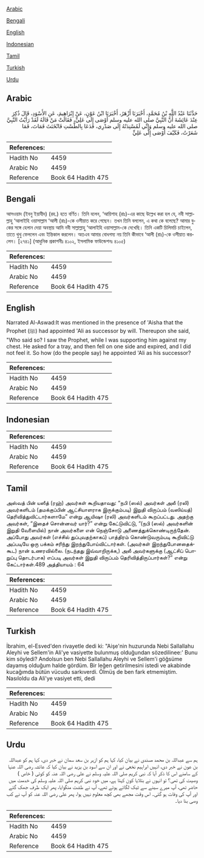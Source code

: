 [Arabic](#arabic)

[Bengali](#bengali)

[English](#english)

[Indonesian](#indonesian)

[Tamil](#tamil)

[Turkish](#turkish)

[Urdu](#urdu)

## Arabic


<div dir="rtl" lang="ar" style={{fontSize:'larger',backgroundColor:'#f8f9fa',padding:20}}>
حَدَّثَنَا عَبْدُ اللَّهِ بْنُ مُحَمَّدٍ، أَخْبَرَنَا أَزْهَرُ، أَخْبَرَنَا ابْنُ عَوْنٍ، عَنْ إِبْرَاهِيمَ، عَنِ الأَسْوَدِ، قَالَ ذُكِرَ عِنْدَ عَائِشَةَ أَنَّ النَّبِيَّ صلى الله عليه وسلم أَوْصَى إِلَى عَلِيٍّ، فَقَالَتْ مَنْ قَالَهُ لَقَدْ رَأَيْتُ النَّبِيَّ صلى الله عليه وسلم وَإِنِّي لَمُسْنِدَتُهُ إِلَى صَدْرِي، فَدَعَا بِالطَّسْتِ فَانْخَنَثَ فَمَاتَ، فَمَا شَعَرْتُ، فَكَيْفَ أَوْصَى إِلَى عَلِيٍّ
</div>
<div style={{backgroundColor:'#f8f9fa',padding:20, marginBottom: 10}}><table> <thead> <tr> <th>References:</th> <th></th> </tr> </thead> <tbody><tr><td>Hadith No</td><td>4459</td></tr><tr><td>Arabic No</td><td>4459</td></tr><tr><td>Reference</td><td>Book 64 Hadith 475</td></tr></tbody></table></div>

## Bengali


<div dir="ltr" lang="bn" style={{fontSize:'larger',backgroundColor:'#f8f9fa',padding:20}}>
আসওয়াদ (ইবনু ইয়াযীদ) (রহ.) হতে বর্ণিত। তিনি বলেন, ‘আয়িশাহ (রাঃ)-এর কাছে উল্লেখ করা হল যে, নবী সাল্লাল্লাহু ‘আলাইহি ওয়াসাল্লাম ‘আলী (রাঃ)-কে ওসীয়াত করে গেছেন। তখন তিনি বললেন, এ কথা কে বলেছে? আমার বুকের সঙ্গে হেলান দেয়া অবস্থায় আমি নবী সাল্লাল্লাহু ‘আলাইহি ওয়াসাল্লাম-কে দেখেছি। তিনি একটি চিলিমচি চাইলেন, তাতে থুথু ফেললেন এবং ইন্তিকাল করলেন। অতএব আমার বোধগম্য নয় তিনি কীভাবে ‘আলী (রাঃ)-কে ওসীয়াত করলেন। [২৭৪১] (আধুনিক প্রকাশনীঃ ৪১০২, ইসলামিক ফাউন্ডেশনঃ ৪১০৫)
</div>
<div style={{backgroundColor:'#f8f9fa',padding:20, marginBottom: 10}}><table> <thead> <tr> <th>References:</th> <th></th> </tr> </thead> <tbody><tr><td>Hadith No</td><td>4459</td></tr><tr><td>Arabic No</td><td>4459</td></tr><tr><td>Reference</td><td>Book 64 Hadith 475</td></tr></tbody></table></div>

## English


<div dir="ltr" lang="en" style={{fontSize:'larger',backgroundColor:'#f8f9fa',padding:20}}>
Narrated Al-Aswad:It was mentioned in the presence of 'Aisha that the Prophet (ﷺ) had appointed 'Ali as successor by will. Thereupon she said, "Who said so? I saw the Prophet, while I was supporting him against my chest. He asked for a tray, and then fell on one side and expired, and I did not feel it. So how (do the people say) he appointed 'Ali as his successor?
</div>
<div style={{backgroundColor:'#f8f9fa',padding:20, marginBottom: 10}}><table> <thead> <tr> <th>References:</th> <th></th> </tr> </thead> <tbody><tr><td>Hadith No</td><td>4459</td></tr><tr><td>Arabic No</td><td>4459</td></tr><tr><td>Reference</td><td>Book 64 Hadith 475</td></tr></tbody></table></div>

## Indonesian


<div dir="ltr" lang="id" style={{fontSize:'larger',backgroundColor:'#f8f9fa',padding:20}}>

</div>
<div style={{backgroundColor:'#f8f9fa',padding:20, marginBottom: 10}}><table> <thead> <tr> <th>References:</th> <th></th> </tr> </thead> <tbody><tr><td>Hadith No</td><td>4459</td></tr><tr><td>Arabic No</td><td>4459</td></tr><tr><td>Reference</td><td>Book 64 Hadith 475</td></tr></tbody></table></div>

## Tamil


<div dir="ltr" lang="ta" style={{fontSize:'larger',backgroundColor:'#f8f9fa',padding:20}}>
அஸ்வத் பின் யஸீத் (ரஹ்) அவர்கள் கூறியதாவது: “நபி (ஸல்) அவர்கள் அலீ (ரலி) அவர்களிடம் (தமக்குப்பின் ஆட்சியாளராக இருக்கும்படி) இறுதி விருப்பம் (வஸிய்யத்) தெரிவித்துவிட்டார்களாமே” என்று ஆயிஷா (ரலி) அவர்களிடம் கூறப்பட்டது. அதற்கு அவர்கள், “இதைச் சொன்னவர் யார்?” என்று கேட்டுவிட்டு, “(நபி (ஸல்) அவர்களின் இறுதி வேளையில்) நான் அவர்களை என் நெஞ்சோடு அணைத்துக்கொண்டிருந்தேன். அப்போது அவர்கள் (எச்சில் துப்புவதற்காகப்) பாத்திரம் கொண்டுவரும்படி கூறிவிட்டு அப்படியே ஒரு பக்கம் சரிந்து இறந்துபோய்விட்டார்கள். (அவர்கள் இறந்துபோனதைக்கூட) நான் உணரவில்லை. (நடந்தது இவ்வாறிருக்க,) அலீ அவர்களுக்கு (ஆட்சிப் பொறுப்பு தொடர்பாக) எப்படி அவர்கள் இறுதி விருப்பம் தெரிவித்திருப்பார்கள்?” என்று கேட்டார்கள்.489 அத்தியாயம் : 64
</div>
<div style={{backgroundColor:'#f8f9fa',padding:20, marginBottom: 10}}><table> <thead> <tr> <th>References:</th> <th></th> </tr> </thead> <tbody><tr><td>Hadith No</td><td>4459</td></tr><tr><td>Arabic No</td><td>4459</td></tr><tr><td>Reference</td><td>Book 64 Hadith 475</td></tr></tbody></table></div>

## Turkish


<div dir="ltr" lang="tr" style={{fontSize:'larger',backgroundColor:'#f8f9fa',padding:20}}>
İbrahim, el-Esved'den rivayetle dedi ki: "Aişe'nin huzurunda Nebi Sallallahu Aleyhi ve Sellem'in Ali'ye vasiyette bulunmuş olduğundan sözedilinee:' Bunu kim söyledi? Andolsun ben Nebi Sallallahu Aleyhi ve Sellem'i göğsüme dayamış olduğum halde gördüm. Bir leğen getirilmesini istedi ve akabinde kucağımda bütün vücudu sarkıverdi. Ölmüş de ben fark etmemiştim. Nasıloldu da Ali'ye vasiyet etti, dedi
</div>
<div style={{backgroundColor:'#f8f9fa',padding:20, marginBottom: 10}}><table> <thead> <tr> <th>References:</th> <th></th> </tr> </thead> <tbody><tr><td>Hadith No</td><td>4459</td></tr><tr><td>Arabic No</td><td>4459</td></tr><tr><td>Reference</td><td>Book 64 Hadith 475</td></tr></tbody></table></div>

## Urdu


<div dir="rtl" lang="ur" style={{fontSize:'larger',backgroundColor:'#f8f9fa',padding:20}}>
ہم سے عبداللہ بن محمد مسندی نے بیان کیا، کہا ہم کو ازہر بن سعد سمان نے خبر دی، کہا ہم کو عبداللہ بن عون نے خبر دی، انہیں ابراہیم نخعی نے اور ان سے اسود بن یزید نے بیان کیا کہ عائشہ رضی اللہ عنہا کے سامنے اس کا ذکر آیا کہ نبی کریم صلی اللہ علیہ وسلم نے علی رضی اللہ عنہ کو کوئی ( خاص ) وصیت کی تھی؟ تو انہوں نے بتلایا کون کہتا ہے، میں خود نبی کریم صلی اللہ علیہ وسلم کی خدمت میں حاضر تھی، آپ میرے سینے سے ٹیک لگائے ہوئے تھے، آپ نے طشت منگوایا، پھر ایک طرف جھک گئے اور آپ کی وفات ہو گئی۔ اس وقت مجھے بھی کچھ معلوم نہیں ہوا، پھر علی رضی اللہ عنہ کو آپ نے کب وصی بنا دیا۔
</div>
<div style={{backgroundColor:'#f8f9fa',padding:20, marginBottom: 10}}><table> <thead> <tr> <th>References:</th> <th></th> </tr> </thead> <tbody><tr><td>Hadith No</td><td>4459</td></tr><tr><td>Arabic No</td><td>4459</td></tr><tr><td>Reference</td><td>Book 64 Hadith 475</td></tr></tbody></table></div>